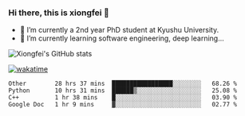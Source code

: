 ### Hi there, this is xiongfei 👋


- 🔭 I’m currently a 2nd year PhD student at Kyushu University.
- 🌱 I’m currently learning software engineering, deep learning...

<!--
**Toma62299781/Toma62299781** is a ✨ _special_ ✨ repository because its `README.md` (this file) appears on your GitHub profile.
Here are some ideas to get you started:
-->

![Xiongfei's GitHub stats](https://github-readme-stats.vercel.app/api?username=Toma62299781)


[![wakatime](https://wakatime.com/badge/user/9e8d5516-d162-43e7-9563-87295d455a71.svg)](https://wakatime.com/@9e8d5516-d162-43e7-9563-87295d455a71)

<!--START_SECTION:waka-->
```text
Other        28 hrs 37 mins  █████████████████░░░░░░░░   68.26 % 
Python       10 hrs 31 mins  ██████▒░░░░░░░░░░░░░░░░░░   25.08 % 
C++          1 hr 38 mins    █░░░░░░░░░░░░░░░░░░░░░░░░   03.90 % 
Google Doc   1 hr 9 mins     ▓░░░░░░░░░░░░░░░░░░░░░░░░   02.77 % 
```
<!--END_SECTION:waka-->

